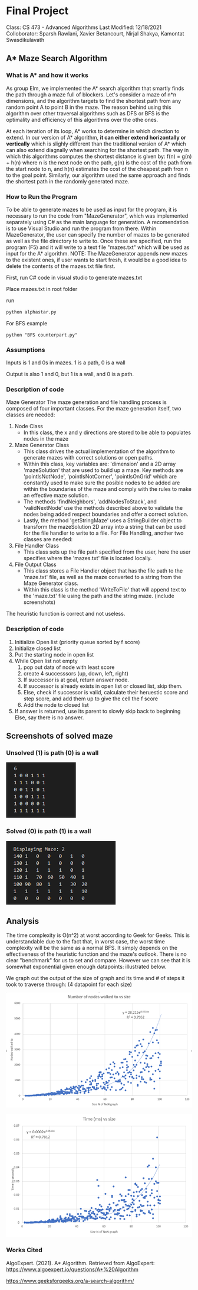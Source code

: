 # Final Project
Class: CS 473 - Advanced Algorithms 
Last Modified: 12/18/2021
Colloborator: Sparsh Rawlani, Xavier Betancourt, Nirjal Shakya, Kamontat Swasdikulavath


## A* Maze Search Algorithm

### What is A* and how it works
As group Elm, we implemented the A* search algorithm that smartly finds the path through a maze full of blockers. Let's consider a maze of n*n dimensions, and the algorithm targets to find the shortest path from any random point A to point B in the maze. The reason behind using this algorithm over other traversal algorithms such as DFS or BFS is the optimality and efficiency of this algorithms over the othe ones. 

At each iteration of its loop, A* works to determine in which direction to extend. In our version of A* algorithm, **it can either extend horizontally or vertically** which is slighly different than the traditional version of A* which can also extend diagnally when searching for the shortest path. The way in which this algorithms computes the shortest distance is given by:
                f(n) = g(n) + h(n)
where n is the next node on the path, g(n) is the cost of the path from the start node to n, and h(n) estimates the cost of the cheapest path fron n to the goal point. 
Similarly, our algorithm used the same approach and finds the shortest path in the randomly generated maze. 


### How to Run the Program
To be able to generate mazes to be used as input for the program, it is necessary to run the code from "MazeGenerator", which was implemented separately using C#
as the main language for generation. A recomendation is to use Visual Studio and run the program from there. Within MazeGenerator, the user can specify the number of mazes to be generated as well as the file directory to write to. Once these are specified, run the program (F5) and it will write to a text file "mazes.txt" which will be used as input for the A* algorithm. NOTE: The MazeGenerator appends new mazes to the existent ones, if user wants to start fresh, it would be a good idea to delete the contents of the mazes.txt file first.

First, run C# code in visual studio to generate mazes.txt

Place mazes.txt in root folder

run 
```python
python alphastar.py
```


For BFS example
```
python "BFS counterpart.py"
```

### Assumptions
Inputs is 1 and 0s in mazes. 1 is a path, 0 is a wall

Output is also 1 and 0, but 1 is a wall, and 0 is a path.

### Description of code
Maze Generator
The maze generation and file handling process is composed of four important classes. For the maze generation itself, two classes are needed:
1) Node Class
   - In this class, the x and y directions are stored to be able to populates nodes in the maze
2) Maze Generator Class
   - This class drives the actual implementation of the algorithm to generate mazes with correct solutions or open paths. 
   - Within this class, key variables are: 'dimension' and a 2D array 'mazeSolution' that are used to build up a maze. Key methods are 'pointIsNotNode',    'pointIsNotCorner', 'pointIsOnGrid' which are constantly used to make sure the posible nodes to be added are within the boundaries of the maze and comply with the     rules to make an effective maze solution. 
   - The methods 'findNeighbors', 'addNodesToStack', and 'validNextNode' use the methods described above to validate the nodes being added respect boundaries and offer a correct solution.
   - Lastly, the method 'getStringMaze' uses a StringBuilder object to transform the mazeSolution 2D array into a string that can be used for the file handler to write to a file.
For File Handling, another two classes are needed:
3) File Handler Class
   - This class sets up the file path specified from the user, here the user specifies where the 'mazes.txt' file is located locally.
4) File Output Class
   - This class stores a File Handler object that has the file path to the 'maze.txt' file, as well as the maze converted to a string from the Maze Generator class.
   - Within this class is the method 'WriteToFile' that will append text to the 'maze.txt' file using the path and the string maze.
(include screenshots)


The heuristic function is correct and not useless.


### Description of code

1. Initialize Open list (priority queue sorted by f score)
2. Initialize closed list
3. Put the starting node in open list
4. While Open list not empty
    1. pop out data of node with least score
    2. create 4 successsors (up, down, left, right)
    3. If successor is at goal, return answer node.
    4. If successor is already exists in open list or closed list, skip them.
    5. Else, check if successor is valid, calculate their heruestic score and step score, and add them up to give the cell the f score
    6. Add the node to closed list
5. If answer is returned, use its parent to slowly skip back to beginning
    Else, say there is no answer.



## Screenshots of solved maze
### Unsolved (1) is path (0) is a wall
![alt text](./AStart/initialmaze.PNG)
### Solved (0) is path (1) is a wall
![alt text](./AStart/Solved.PNG)


## Analysis
The time complexity is O(n^2) at worst according to Geek for Geeks. This is understandable due to the fact that, in worst case, the worst time complexity will be the same as a normal BFS. It simply depends on the effectiveness of the heuristic function and the maze's outlook. There is no clear "benchmark" for us to set and compare. However we can see that it is somewhat exponential given enough datapoints: illustrated below.

We graph out the output of the size of graph and its time and # of steps it took to traverse through: (4 datapoint for each size)

![alt text](./AStart/nodewalked.PNG)

![alt text](./AStart/time.PNG)


### Works Cited
AlgoExpert. (2021). A* Algorithm. Retrieved from AlgoExpert: https://www.algoexpert.io/questions/A*%20Algorithm

https://www.geeksforgeeks.org/a-search-algorithm/
